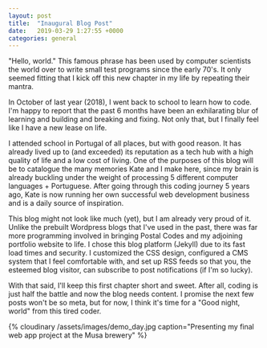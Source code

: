```yaml
---
layout: post
title:  "Inaugural Blog Post"
date:   2019-03-29 1:27:55 +0000
categories: general
---
```


"Hello, world." This famous phrase has been used by computer scientists the world over to write small test programs since the early 70's. It only seemed fitting that I kick off this new chapter in my life by repeating their mantra.

In October of last year (2018), I went back to school to learn how to code. I'm happy to report that the past 6 months have been an exhilarating blur of learning and building and breaking and fixing. Not only that, but I finally feel like I have a new lease on life.

I attended school in Portugal of all places, but with good reason. It has already lived up to (and exceeded) its reputation as a tech hub with a high quality of life and a low cost of living. One of the purposes of this blog will be to catalogue the many memories Kate and I make here, since my brain is already buckling under the weight of processing 5 different computer languages + Portuguese. After going through this coding journey 5 years ago, Kate is now running her own successful web development business and is a daily source of inspiration.

This blog might not look like much (yet), but I am already very proud of it. Unlike the prebuilt Wordpress blogs that I've used in the past, there was far more programming involved in bringing Postal Codes and my adjoining portfolio website to life. I chose this blog platform (Jekyll) due to its fast load times and security. I customized the CSS design, configured a CMS system that I feel comfortable with, and set up RSS feeds so that you, the esteemed blog visitor, can subscribe to post notifications (if I'm so lucky).

With that said, I'll keep this first chapter short and sweet. After all, coding is just half the battle and now the blog needs content. I promise the next few posts won't be so meta, but for now, I think it's time for a "Good night, world" from this tired coder.


{% cloudinary /assets/images/demo_day.jpg caption="Presenting my final web app project at the Musa brewery" %}
